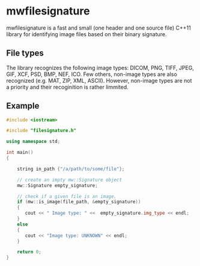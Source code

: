# mwfilesignature

mwfilesignature is a fast and small (one header and one source file) C++11 library for identifying image files based on their binary signature.

## File types
The library recognizes the following image types: DICOM, PNG, TIFF, JPEG, GIF, XCF, PSD, BMP, NEF, ICO. Few others, non-image types are also recognized (e.g. MAT, ZIP, XML, ASCII). However, non-image types are not a priority and their recoginition is rather limmited. 

## Example

```C++
#include <iostream>

#include "filesignature.h"

using namespace std;

int main()
{

    string in_path {"/a/path/to/some/file"};    

    // create an impty mw::Signature object
    mw::Signature empty_signature;

    // check if a given file is an image.
    if (mw::is_image(file_path, &empty_signature))
    {
       cout << " Image type: " <<  empty_signature.img_type << endl;
    }
    else
    {
       cout << "Image type: UNKNOWN" << endl;
    }

    return 0;
}
```

